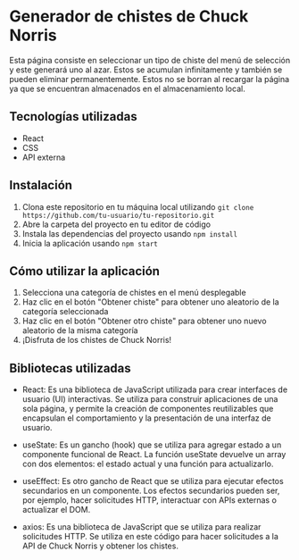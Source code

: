 # Generador de chistes de Chuck Norris

Esta página consiste en seleccionar un tipo de chiste del menú de selección y este generará uno al azar. Estos se acumulan infinitamente y también se pueden eliminar permanentemente. Estos no se borran al recargar la página ya que se encuentran almacenados en el almacenamiento local.

## Tecnologías utilizadas
- React
- CSS
- API externa

## Instalación
1. Clona este repositorio en tu máquina local utilizando `git clone https://github.com/tu-usuario/tu-repositorio.git`
2. Abre la carpeta del proyecto en tu editor de código
3. Instala las dependencias del proyecto usando `npm install`
4. Inicia la aplicación usando `npm start`

## Cómo utilizar la aplicación
1. Selecciona una categoría de chistes en el menú desplegable
2. Haz clic en el botón "Obtener chiste" para obtener uno aleatorio de la categoría seleccionada
3. Haz clic en el botón "Obtener otro chiste" para obtener uno nuevo aleatorio de la misma categoría
4. ¡Disfruta de los chistes de Chuck Norris!

## Bibliotecas utilizadas

- React: Es una biblioteca de JavaScript utilizada para crear interfaces de usuario (UI) interactivas. Se utiliza para construir aplicaciones de una sola página, y permite la creación de componentes reutilizables que encapsulan el comportamiento y la presentación de una interfaz de usuario.

- useState: Es un gancho (hook) que se utiliza para agregar estado a un componente funcional de React. La función useState devuelve un array con dos elementos: el estado actual y una función para actualizarlo.

- useEffect: Es otro gancho de React que se utiliza para ejecutar efectos secundarios en un componente. Los efectos secundarios pueden ser, por ejemplo, hacer solicitudes HTTP, interactuar con APIs externas o actualizar el DOM.

- axios: Es una biblioteca de JavaScript que se utiliza para realizar solicitudes HTTP. Se utiliza en este código para hacer solicitudes a la API de Chuck Norris y obtener los chistes.

